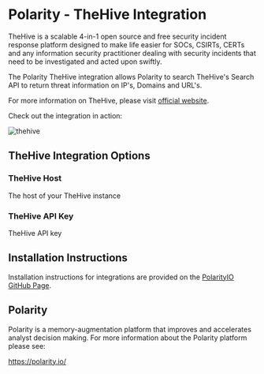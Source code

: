 # Polarity - TheHive Integration

TheHive is a scalable 4-in-1 open source and free security incident response platform designed to make life easier for SOCs, CSIRTs, CERTs and any information security practitioner dealing with security incidents that need to be investigated and acted upon swiftly.

The Polarity TheHive integration allows Polarity to search TheHive's Search API to return threat information on IP's, Domains and URL's.

For more information on TheHive, please visit [official website](https://thehive-project.org/).

Check out the integration in action:

![thehive](https://user-images.githubusercontent.com/22529325/56053166-5c93ba00-5d21-11e9-96a6-ea2b02ace95a.gif)

## TheHive Integration Options

### TheHive Host
The host of your TheHive instance

### TheHive API Key

TheHive API key

## Installation Instructions

Installation instructions for integrations are provided on the [PolarityIO GitHub Page](https://polarityio.github.io/).

## Polarity

Polarity is a memory-augmentation platform that improves and accelerates analyst decision making.  For more information about the Polarity platform please see:

https://polarity.io/

